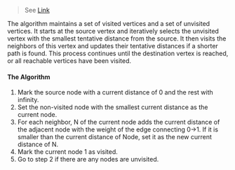 > See [Link](https://www.geeksforgeeks.org/introduction-to-dijkstras-shortest-path-algorithm/#dijkstras-algorithm)

The algorithm maintains a set of visited vertices and a set of unvisited vertices. It starts at the source vertex and iteratively selects the unvisited vertex with the smallest tentative distance from the source. It then visits the neighbors of this vertex and updates their tentative distances if a shorter path is found. This process continues until the destination vertex is reached, or all reachable vertices have been visited.

#### The Algorithm
1. Mark the source node with a current distance of 0 and the rest with infinity.
2. Set the non-visited node with the smallest current distance as the current node.
3. For each neighbor, N of the current node adds the current distance of the adjacent node with the weight of the edge connecting 0->1. If it is smaller than the current distance of Node, set it as the new current distance of N.
4. Mark the current node 1 as visited.
5. Go to step 2 if there are any nodes are unvisited.

